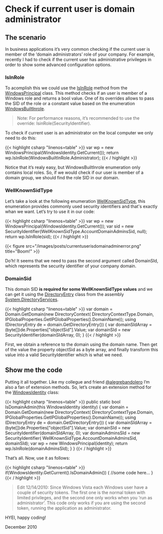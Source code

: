 # Check if current user is domain administrator


## The scenario

In business applications it’s very common checking if the current user is member of the ‘domain administrators’ role of your company. For example, recently I had to check if the current user has administrative privileges in order to show some advanced configuration options.

### IsInRole

To acomplish this we could use the [IsInRole](http://msdn.microsoft.com/en-us/library/system.security.principal.windowsprincipal.isinrole(v=VS.80).aspx) method from the [WindowsPrincipal](http://msdn.microsoft.com/en-us/library/system.security.principal.windowsprincipal(VS.80).aspx) class. This method checks if an user is member of a Windows role and returns a bool value. One of its overrides allows to pass the SID of the role or a constant value based on the enumeration [WindowsBuiltInrole](http://msdn.microsoft.com/en-us/library/system.security.principal.windowsbuiltinrole(v=VS.80).aspx).

> Note: For performance reasons, it’s recommended to use the override: IsinRole(SecurityIdentifier).

To check if current user is an administrator on the local computer we only need to do this:

{{< highlight csharp "linenos=table" >}}
var wp = new WindowsPrincipal(WindowsIdentity.GetCurrent());
return wp.IsInRole(WindowsBuiltInRole.Administrator);
{{< / highlight >}}

Notice that it’s realy easy, but WindowsBuiltInrole enumeration only contains local roles. So, if we would check if our user is member of a domain group, we should find the role SID in our domain.

### WellKnownSidType

Let’s take a look at the following enumeration [WellKnownSidType](http://msdn.microsoft.com/en-us/library/system.security.principal.wellknownsidtype.aspx), this enumeration provides commonly used security identifiers and that's exactly whan we want. Let’s try to use it in our code:

{{< highlight csharp "linenos=table" >}}
var wp = new WindowsPrincipal(WindowsIdentity.GetCurrent());
var sid = new SecurityIdentifier(WellKnownSidType.AccountDomainAdminsSid, null);
return wp.IsInRole(sid);
{{< / highlight >}}

{{< figure src="/images/posts/currentuserisdomainadminerror.png" title="Boom!" >}}

Do’h! It seems that we need to pass the second argument called DomainSId, which represents the security identifier of your company domain.

### DomainSid

This domain SID **is required for some WellKnownSidType values** and we can get it using the [DirectoryEntry](https://docs.microsoft.com/en-us/dotnet/api/system.directoryservices.directoryentry?view=dotnet-plat-ext-3.1) class from the assembly [System.DirectoryServices](https://docs.microsoft.com/en-us/dotnet/api/system.directoryservices?view=dotnet-plat-ext-3.1).

{{< highlight csharp "linenos=table" >}}
var domain = Domain.GetDomain(new DirectoryContext(
    DirectoryContextType.Domain,
    IPGlobalProperties.GetIPGlobalProperties().DomainName));
using (DirectoryEntry de = domain.GetDirectoryEntry())
{
    var domainSIdArray = (byte[])de.Properties["objectSid"].Value;
    var domainSId = new SecurityIdentifier(domainSIdArray, 0);
}
{{< / highlight >}}

First, we obtain a reference to the domain using the domain name. Then get of the value the property objectSid as a byte array, and finally  transform this value into a valid SecurityIdentifier which is what we need.

## Show me the code

Putting it all together. Like my collegue and friend [@alegrebandolero](https://twitter.com/alegrebandolero) I’m also a fan of extension methods. So, let’s create an extension method for the [WindowsIdentity](https://docs.microsoft.com/en-us/dotnet/api/system.security.principal.windowsidentity?view=dotnet-plat-ext-3.1) class:

{{< highlight csharp "linenos=table" >}}
public static bool IsDomainAdmin(this WindowsIdentity identity)
{
    var domain = Domain.GetDomain(new DirectoryContext(
        DirectoryContextType.Domain,
        IPGlobalProperties.GetIPGlobalProperties().DomainName));
    using (DirectoryEntry de = domain.GetDirectoryEntry())
    {
        var domainSIdArray = (byte[])de.Properties["objectSid"].Value;
        var domainSId = new SecurityIdentifier(domainSIdArray, 0);
        var domainAdminsSId = new SecurityIdentifier(
        WellKnownSidType.AccountDomainAdminsSid, domainSId);
        var wp = new WindowsPrincipal(identity);
        return wp.IsInRole(domainAdminsSId);
    }
}
{{< / highlight >}}

That’s all. Now, use it as follows:

{{< highlight csharp "linenos=table" >}}
if(WindowsIdentity.GetCurrent().IsDomainAdmin())
{
    //some code here...
}
{{< / highlight >}}

> Edit 12/14/2010: Since Windows Vista each Windows user have a couple of security tokens. The first one is the normal token with limited privileges, and the second one only works when you ‘run as administrator’. This code only works if you are using the second token, running the application as administrator.

HYEI, happy coding!

December 2010

